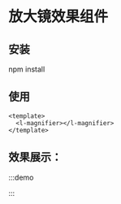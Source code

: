 # 放大镜效果组件

## 安装

npm install

## 使用

```vue
<template>
  <l-magnifier></l-magnifier>
</template>
```

## 效果展示：

:::demo

<div class='item-app' style="width:100%;margin:0;">
    <l-magnifier></l-magnifier>
</div>

<div></div>

:::
